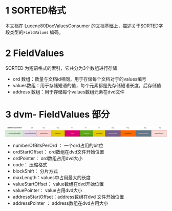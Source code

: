 # 1 SORTED格式

本文档在 Lucene80DocValuesConsumer 的文档基础上，描述关于SORTED字段类型的`FieldValues`  编码。

# 2 FieldValues

SORTED 为短语格式的索引，它共分为3个数组进行存储

- ord 数组：数量与文档id相同，用于存储每个文档对于的values编号
- values数组：用于存储短语的值，每个元素都是先存储短语长度，后存储值
- address 数组：用于存储每个values数组元素在dvd文件





# 3 dvm- FieldValues  部分



![dvm-sorted](dvm-sorted.svg)



- numberOfBitsPerOrd ： 一个ord占用的bit位
- ordStartOffset： ord数组在dvd文件开始位置
- ordPointer： ord数组占用dvd大小
- code： 压缩格式
- blockShift： 分片方式
- maxLength：values中占用最大的长度
- valueStartOffset： value数组在dvd开始位置
- valuePointer： value占用dvd大小
- addressStartOffset：address数组在dvd 文件开始位置
- addressPointer ： address数组在dvd占用大小